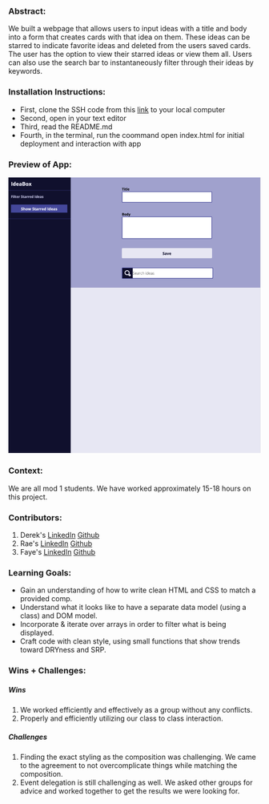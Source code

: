 ### Abstract:
[//]: <> (Briefly describe what you built and its features. What problem is the app solving? How does this application solve that problem?)
We built a webpage that allows users to input ideas with a title and body into a form that creates cards with that idea on them. These ideas can be starred to indicate favorite ideas and deleted from the users saved cards. The user has the option to view their starred ideas or view them all. Users can also use the search bar to instantaneously filter through their ideas by keywords. 

### Installation Instructions:
[//]: <> (What steps does a person have to take to get your app cloned down and running?)
- First, clone the SSH code from this [link](https://github.com/FayeRosenshein/ideabox) to your local computer
- Second, open in your text editor 
- Third, read the README.md 
- Fourth, in the terminal, run the coommand open index.html for initial deployment and interaction with app

### Preview of App:
[//]: <> (Provide ONE gif or screenshot of your application - choose the "coolest" piece of functionality to show off.)
<img width="1440" src="assets/ideabox.png" alt="screenshot">


### Context:
[//]: <> (Give some context for the project here. How long did you have to work on it? How far into the Turing program are you?)
We are all mod 1 students. We have worked approximately 15-18 hours on this project.

### Contributors:
[//]: <> (Who worked on this application? Link to their GitHubs.)
1. Derek's [LinkedIn](https://www.linkedin.com/in/derekyeh/) [Github](https://github.com/derekgithub2)
1. Rae's [LinkedIn](https://www.linkedin.com/in/rae-gebhart-681449254/) [Github](https://github.com/rae-107)
1. Faye's [LinkedIn](https://www.linkedin.com/in/faye-rosensehin-8ba421242/) [Github](https://github.com/FayeRosenshein/)

### Learning Goals:
[//]: <> (What were the learning goals of this project? What tech did you work with?)
- Gain an understanding of how to write clean HTML and CSS to match a provided comp.
- Understand what it looks like to have a separate data model (using a class) and DOM model.
- Incorporate & iterate over arrays in order to filter what is being displayed.
- Craft code with clean style, using small functions that show trends toward DRYness and SRP.

### Wins + Challenges:
[//]: <> (What are 2-3 wins you have from this project? What were some challenges you faced - and how did you get over them?)
##### Wins
1. We worked efficiently and effectively as a group without any conflicts.
1. Properly and efficiently utilizing our class to class interaction.

##### Challenges
1. Finding the exact styling as the composition was challenging. We came to the agreement to not overcomplicate things while matching the composition.
1. Event delegation is still challenging as well. We asked other groups for advice and worked together to get the results we were looking for.
